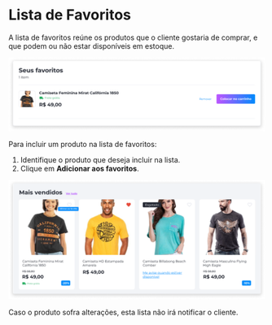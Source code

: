 # Lista de Favoritos
A lista de favoritos reúne os produtos que o cliente gostaria de comprar, e que podem ou não estar disponíveis em estoque.

![image](../img/profile/profile_wishlist.png)

Para incluir um produto na lista de favoritos:

1. Identifique o produto que deseja incluir na lista.
2. Clique em **Adicionar aos favoritos**.

![image](../img/profile/profile_wishlist_add.png)

Caso o produto sofra alterações, esta lista não irá notificar o cliente.